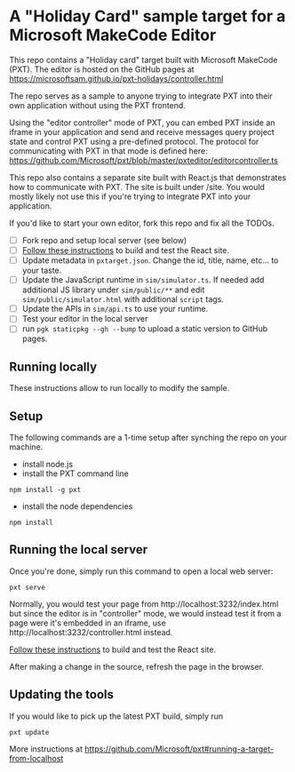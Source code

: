 # A "Holiday Card" sample target for a Microsoft MakeCode Editor

This repo contains a "Holiday card" target built with Microsoft MakeCode (PXT). The editor is hosted on the GitHub pages at https://microsoftsam.github.io/pxt-holidays/controller.html

The repo serves as a sample to anyone trying to integrate PXT into their own application without using the PXT frontend.

Using the "editor controller" mode of PXT, you can embed PXT inside an iframe in your application and send and receive messages query project state and control PXT using a pre-defined protocol. 
The protocol for communicating with PXT in that mode is defined here: 
https://github.com/Microsoft/pxt/blob/master/pxteditor/editorcontroller.ts

This repo also contains a separate site built with React.js that demonstrates how to communicate with PXT. The site is built under /site. You would mostly likely not use this if you're trying to integrate PXT into your application.

If you'd like to start your own editor, fork this repo and fix all the TODOs.
- [ ] Fork repo and setup local server (see below)
- [ ] [Follow these instructions](site/README.md) to build and test the React site.
- [ ] Update metadata in ``pxtarget.json``. Change the id, title, name, etc... to your taste.
- [ ] Update the JavaScript runtime in ``sim/simulator.ts``. If needed add additional JS library under ``sim/public/**``
and edit ``sim/public/simulator.html`` with additional ``script`` tags.
- [ ] Update the APIs in ``sim/api.ts`` to use your runtime.
- [ ] Test your editor in the local server
- [ ] run ``pgk staticpkg --gh --bump`` to upload a static version to GitHub pages.

## Running locally

These instructions allow to run locally to modify the sample.

## Setup

The following commands are a 1-time setup after synching the repo on your machine.
- install node.js
- install the PXT command line
```
npm install -g pxt
```
- install the node dependencies
```
npm install
```

## Running the local server

Once you're done, simply run this command to open a local web server:
```
pxt serve
```

Normally, you would test your page from http://localhost:3232/index.html but since the editor is in "controller" mode, we would instead test it from a page were it's embedded in an iframe, use http://localhost:3232/controller.html instead.

[Follow these instructions](site/README.md) to build and test the React site.

After making a change in the source, refresh the page in the browser.

## Updating the tools

If you would like to pick up the latest PXT build, simply run
```
pxt update
```

More instructions at https://github.com/Microsoft/pxt#running-a-target-from-localhost